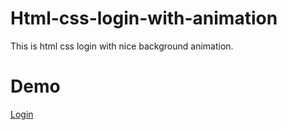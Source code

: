 # Html-css-login-with-animation
This is html css login with nice background animation.

# Demo
<a href="https://www.codingstart.in/post.php?post=Login%20With%20Background%20Animation" target="_blank">Login</a>
